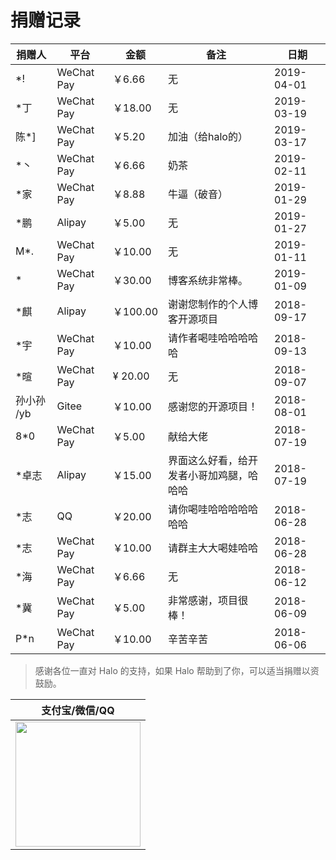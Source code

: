 # 捐赠记录

| 捐赠人     | 平台       | 金额    | 备注                                     | 日期       |
| ---------- | ---------- | ------- | ---------------------------------------- | ---------- |
| *!         | WeChat Pay | ￥6.66   | 无                                       | 2019-04-01 |
| *丁        | WeChat Pay | ￥18.00  | 无                                       | 2019-03-19 |
| 陈*]       | WeChat Pay | ￥5.20   | 加油（给halo的）                         | 2019-03-17 |
| *丶        | WeChat Pay | ￥6.66   | 奶茶                                     | 2019-02-11 |
| *家        | WeChat Pay | ￥8.88   | 牛逼（破音）                             | 2019-01-29 |
| *鹏        | Alipay     | ￥5.00   | 无                                       | 2019-01-27 |
| M*.        | WeChat Pay | ￥10.00  | 无                                       | 2019-01-11 |
| *          | WeChat Pay | ￥30.00  | 博客系统非常棒。                         | 2019-01-09 |
| *麒        | Alipay     | ￥100.00 | 谢谢您制作的个人博客开源项目             | 2018-09-17 |
| *宇        | WeChat Pay | ￥10.00  | 请作者喝哇哈哈哈哈哈                     | 2018-09-13 |
| *暄        | WeChat Pay | ¥ 20.00 | 无                                       | 2018-09-07 |
| 孙小孙 /yb | Gitee      | ￥10.00  | 感谢您的开源项目！                       | 2018-08-01 |
| 8*0        | WeChat Pay | ￥5.00   | 献给大佬                                 | 2018-07-19 |
| *卓志      | Alipay     | ￥15.00  | 界面这么好看，给开发者小哥加鸡腿，哈哈哈 | 2018-07-19 |
| *志        | QQ         | ￥20.00  | 请你喝哇哈哈哈哈哈哈哈                   | 2018-06-28 |
| *志        | WeChat Pay | ￥10.00  | 请群主大大喝娃哈哈                       | 2018-06-28 |
| *海        | WeChat Pay | ￥6.66   | 无                                       | 2018-06-12 |
| *冀        | WeChat Pay | ￥5.00   | 非常感谢，项目很棒！                     | 2018-06-09 |
| P*n        | WeChat Pay | ￥10.00  | 辛苦辛苦                                 | 2018-06-06 |

> 感谢各位一直对 Halo 的支持，如果 Halo 帮助到了你，可以适当捐赠以资鼓励。

| 支付宝/微信/QQ  |
| :------------: |
| <img src="https://i.loli.net/2018/12/23/5c1f68ce9b884.png" width="200"/>  |
